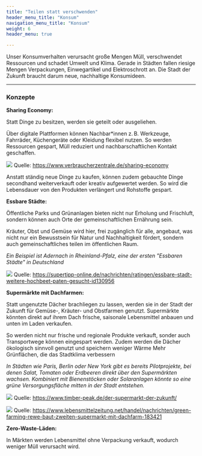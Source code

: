```yaml
---
title: "Teilen statt verschwenden"
header_menu_title: "Konsum"
navigation_menu_title: "Konsum"
weight: 6
header_menu: true

---
```

Unser Konsumverhalten verursacht große Mengen Müll, verschwendet Ressourcen und schadet Umwelt und Klima. Gerade in Städten fallen riesige Mengen Verpackungen, Einwegartikel und Elektroschrott an. Die Stadt der Zukunft braucht darum neue, nachhaltige Konsumideen.

---

### Konzepte

**Sharing Economy:**

Statt Dinge zu besitzen, werden sie geteilt oder ausgeliehen.

Über digitale Plattformen können Nachbar*innen z. B. Werkzeuge, Fahrräder, Küchengeräte oder Kleidung flexibel nutzen.
So werden  Ressourcen gespart, Müll reduziert und  nachbarschaftlichen Kontakt geschaffen.

![](/images/sharing-economy.jpg)
Quelle: https://www.verbraucherzentrale.de/sharing-economy

Anstatt ständig neue Dinge zu kaufen, können zudem gebauchte Dinge secondhand weiterverkauft oder kreativ aufgewertet werden. So wird die Lebensdauer von den Produkten verlängert und Rohstoffe gespart.

**Essbare Städte:**

Öffentliche Parks und Grünanlagen bieten nicht nur Erholung und Frischluft, sondern können auch Orte der gemeinschaftlichen Ernährung sein.

Kräuter, Obst und Gemüse wird hier, frei zugänglich für alle, angebaut, was nicht nur ein Bewusstsein für Natur und Nachhaltigkeit fördert, sondern auch gemeinschaftliches teilen im öffentlichen Raum.

*Ein Beispiel ist Adernach in Rheinland-Pfalz, eine der ersten "Essbaren Städte" in Deutschland*

![](/images/Hochbeet-essbare-Stadt.jpg)
Quelle: https://supertipp-online.de/nachrichten/ratingen/essbare-stadt-weitere-hochbeet-paten-gesucht-id130956

**Supermärkte mit Dachfarmen:**

Statt ungenutzte Dächer brachliegen zu lassen, werden sie in der Stadt der Zukunft für Gemüse-, Kräuter- und Obstfarmen genutzt. Supermärkte könnten direkt auf ihrem Dach frische, saisonale Lebensmittel anbauen und unten im Laden verkaufen.

So werden nicht nur frische und regionale Produkte verkauft, sonder auch Transportwege können eingespart werden.
Zudem werden die Dächer ökologisch sinnvoll genutzt und speichern weniger Wärme
Mehr Grünflächen, die das Stadtklima verbessern

*In Städten wie Paris, Berlin oder New York gibt es bereits Pilotprojekte, bei denen Salat, Tomaten oder Erdbeeren direkt über den Supermärkten wachsen.
Kombiniert mit Bienenstöcken oder Solaranlagen könnte so eine grüne Versorgungsfläche mitten in der Stadt entstehen.*

![](/images/Dachfarm-Aufbau.png)
Quelle: https://www.timber-peak.de/der-supermarkt-der-zukunft/

![](/images/Dachfarm.png)
Quelle: https://www.lebensmittelzeitung.net/handel/nachrichten/green-farming-rewe-baut-zweiten-supermarkt-mit-dachfarm-183421

**Zero-Waste-Läden:**

In Märkten werden Lebensmittel ohne Verpackung verkauft, wodurch weniger Müll verursacht wird.
